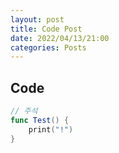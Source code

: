 ```yaml
---
layout: post
title: Code Post
date: 2022/04/13/21:00
categories: Posts
---
```


## Code

```swift
// 주석
func Test() {
    print("!")
}
```
